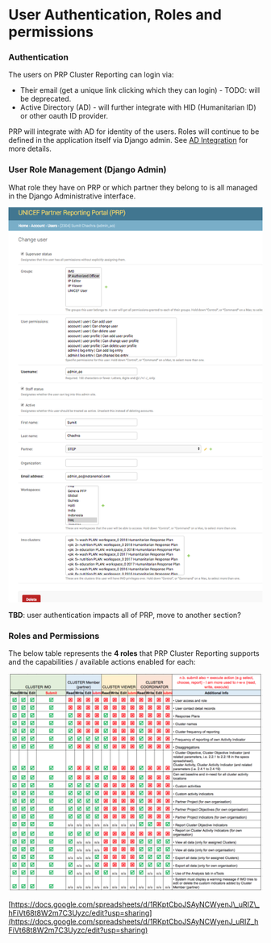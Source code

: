 # User Authentication, Roles and permissions

### Authentication

The users on PRP Cluster Reporting can login via:

* Their email \(get a unique link clicking which they can login\) - TODO: will be deprecated.
* Active Directory \(AD\) - will further integrate with HID \(Humanitarian ID\) or other oauth ID provider.

PRP will integrate with AD for identity of the users. Roles will continue to be defined in the application itself via Django admin. See [AD Integration](../../technical-documentation/ad-integration.md) for more details.

### User Role Management \(Django Admin\)

What role they have on PRP or which partner they belong to is all managed in the Django Administrative interface.

![](../../.gitbook/assets/change_user___prp%20%281%29.png)

**TBD**: user authentication impacts all of PRP, move to another section?



### Roles and Permissions

  
The below table represents the **4 roles** that PRP Cluster Reporting supports and the capabilities / available actions enabled for each:

![](../../.gitbook/assets/screen-shot-2018-03-08-at-7.27.15-pm.png)



[https://docs.google.com/spreadsheets/d/1RKptCboJSAyNCWyenJ\_uRIZ\_hFiVt68t8W2m7C3Uyzc/edit?usp=sharing](https://docs.google.com/spreadsheets/d/1RKptCboJSAyNCWyenJ_uRIZ_hFiVt68t8W2m7C3Uyzc/edit?usp=sharing)

